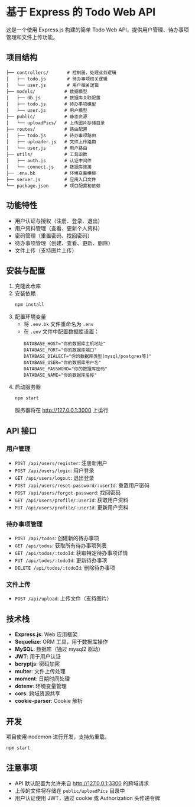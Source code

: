 # 基于 Express 的 Todo Web API

这是一个使用 Express.js 构建的简单 Todo Web API，提供用户管理、待办事项管理和文件上传功能。

## 项目结构

```
├── controllers/       # 控制器，处理业务逻辑
│   ├── todo.js        # 待办事项相关逻辑
│   └── user.js        # 用户相关逻辑
├── models/           # 数据模型
│   ├── db.js         # 数据库关联配置
│   ├── todo.js       # 待办事项模型
│   └── user.js       # 用户模型
├── public/           # 静态资源
│   └── uploadPics/   # 上传图片存储目录
├── routes/           # 路由配置
│   ├── todo.js       # 待办事项路由
│   ├── uploader.js   # 文件上传路由
│   └── user.js       # 用户路由
├── utils/            # 工具函数
│   ├── auth.js       # 认证中间件
│   └── connect.js    # 数据库连接
├── .env.bk           # 环境变量模板
├── server.js         # 应用入口文件
└── package.json      # 项目配置和依赖
```

## 功能特性

- 用户认证与授权（注册、登录、退出）
- 用户资料管理（查看、更新个人资料）
- 密码管理（重置密码、找回密码）
- 待办事项管理（创建、查看、更新、删除）
- 文件上传（支持图片上传）

## 安装与配置

1. 克隆此仓库
2. 安装依赖
   ```bash
   npm install
   ```
3. 配置环境变量
   - 将 `.env.bk` 文件重命名为 `.env`
   - 在 `.env` 文件中配置数据库设置：
     ```
     DATABASE_HOST="你的数据库主机地址"
     DATABASE_PORT="你的数据库端口"
     DATABASE_DIALECT="你的数据库类型(mysql/postgres等)"
     DATABASE_USER="你的数据库用户名"
     DATABASE_PASSWORD="你的数据库密码"
     DATABASE_NAME="你的数据库名称"
     ```
4. 启动服务器
   ```bash
   npm start
   ```
   服务器将在 http://127.0.0.1:3000 上运行

## API 接口

### 用户管理

- `POST /api/users/register`: 注册新用户
- `POST /api/users/login`: 用户登录
- `GET /api/users/logout`: 退出登录
- `POST /api/users/reset-password/:userId`: 重置用户密码
- `POST /api/users/forgot-password`: 找回密码
- `GET /api/users/profile/:userId`: 获取用户资料
- `PUT /api/users/profile/:userId`: 更新用户资料

### 待办事项管理

- `POST /api/todos`: 创建新的待办事项
- `GET /api/todos`: 获取所有待办事项列表
- `GET /api/todos/:todoId`: 获取特定待办事项详情
- `PUT /api/todos/:todoId`: 更新待办事项
- `DELETE /api/todos/:todoId`: 删除待办事项

### 文件上传

- `POST /api/upload`: 上传文件（支持图片）

## 技术栈

- **Express.js**: Web 应用框架
- **Sequelize**: ORM 工具，用于数据库操作
- **MySQL**: 数据库（通过 mysql2 驱动）
- **JWT**: 用于用户认证
- **bcryptjs**: 密码加密
- **multer**: 文件上传处理
- **moment**: 日期时间处理
- **dotenv**: 环境变量管理
- **cors**: 跨域资源共享
- **cookie-parser**: Cookie 解析

## 开发

项目使用 nodemon 进行开发，支持热重载。

```bash
npm start
```

## 注意事项

- API 默认配置为允许来自 http://127.0.0.1:3300 的跨域请求
- 上传的文件将存储在 `public/uploadPics` 目录中
- 用户认证使用 JWT，通过 cookie 或 Authorization 头传递令牌
